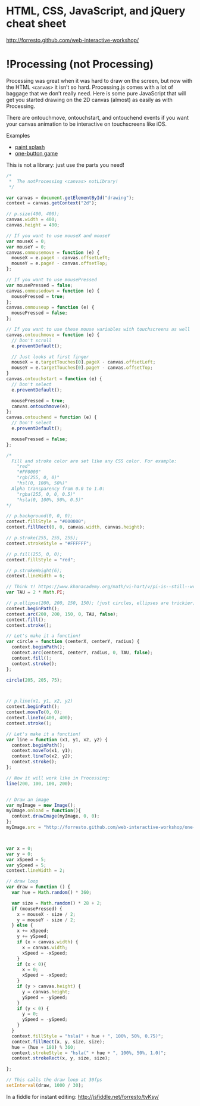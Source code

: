HTML, CSS, JavaScript, and jQuery cheat sheet
=====

http://forresto.github.com/web-interactive-workshop/

!Processing (not Processing)
=====

Processing was great when it was hard to draw on the screen, but now with the HTML ```<canvas>``` it isn’t so hard. Processing.js comes with a lot of baggage that we don’t really need. Here is some pure JavaScript that will get you started drawing on the 2D canvas (almost) as easily as with Processing.

There are ontouchmove, ontouchstart, and ontouchend events if you want your canvas animation to be interactive on touchscreens like iOS.

Examples
* [paint splash](http://forresto.github.com/web-interactive-workshop/fireworks.html)
* [one-button game](http://forresto.github.com/web-interactive-workshop/one-button-game.html)

This is not a library: just use the parts you need!

``` javascript
/*
 *  The notProcessing <canvas> notLibrary!
 */

var canvas = document.getElementById("drawing");
context = canvas.getContext("2d");

// p.size(400, 400);
canvas.width = 400;
canvas.height = 400;

// If you want to use mouseX and mouseY
var mouseX = 0;
var mouseY = 0;
canvas.onmousemove = function (e) {
  mouseX = e.pageX - canvas.offsetLeft;
  mouseY = e.pageY - canvas.offsetTop;
};

// If you want to use mousePressed
var mousePressed = false;
canvas.onmousedown = function (e) {
  mousePressed = true;
};
canvas.onmouseup = function (e) {
  mousePressed = false;
};

// If you want to use these mouse variables with touchscreens as well
canvas.ontouchmove = function (e) {
  // Don't scroll
  e.preventDefault();

  // Just looks at first finger
  mouseX = e.targetTouches[0].pageX - canvas.offsetLeft;
  mouseY = e.targetTouches[0].pageY - canvas.offsetTop;
}
canvas.ontouchstart = function (e) {
  // Don't select
  e.preventDefault();

  mousePressed = true;
  canvas.ontouchmove(e);
};
canvas.ontouchend = function (e) {
  // Don't select
  e.preventDefault();

  mousePressed = false;
};

/*
  Fill and stroke color are set like any CSS color. For example:
    "red"
    "#FF0000"
    "rgb(255, 0, 0)"
    "hsl(0, 100%, 50%)"
  Alpha transparency from 0.0 to 1.0:
    "rgba(255, 0, 0, 0.5)"
    "hsla(0, 100%, 50%, 0.5)"
*/

// p.background(0, 0, 0);
context.fillStyle = "#000000";
context.fillRect(0, 0, canvas.width, canvas.height);

// p.stroke(255, 255, 255);
context.strokeStyle = "#FFFFFF";

// p.fill(255, 0, 0);
context.fillStyle = "red";

// p.strokeWeight(6);
context.lineWidth = 6;

// Think τ! https://www.khanacademy.org/math/vi-hart/v/pi-is--still--wrong
var TAU = 2 * Math.PI; 

// p.ellipse(200, 200, 150, 150); (just circles, ellipses are trickier)
context.beginPath();
context.arc(200, 200, 150, 0, TAU, false);
context.fill();
context.stroke();

// Let's make it a function! 
var circle = function (centerX, centerY, radius) {
  context.beginPath();
  context.arc(centerX, centerY, radius, 0, TAU, false);
  context.fill();
  context.stroke();
};

circle(205, 205, 75);



// p.line(x1, y1, x2, y2)
context.beginPath();
context.moveTo(0, 0);
context.lineTo(400, 400);
context.stroke();

// Let's make it a function!
var line = function (x1, y1, x2, y2) {
  context.beginPath();
  context.moveTo(x1, y1);
  context.lineTo(x2, y2);
  context.stroke();
};

// Now it will work like in Processing:
line(200, 100, 100, 200);


// Draw an image
var myImage = new Image();
myImage.onload = function(){
  context.drawImage(myImage, 0, 0);
};
myImage.src = "http://forresto.github.com/web-interactive-workshop/one-button-game-player.jpg"



var x = 0;
var y = 0;
var xSpeed = 5;
var ySpeed = 5;
context.lineWidth = 2;

// draw loop
var draw = function () {
  var hue = Math.random() * 360;

  var size = Math.random() * 28 + 2;
  if (mousePressed) {
    x = mouseX - size / 2;
    y = mouseY - size / 2;
  } else {
    x += xSpeed;
    y += ySpeed;
    if (x > canvas.width) {
      x = canvas.width;
      xSpeed = -xSpeed;
    }
    if (x < 0){
      x = 0;
      xSpeed = -xSpeed;
    }
    if (y > canvas.height) {
      y = canvas.height;
      ySpeed = -ySpeed;
    }
    if (y < 0) {
      y = 0;
      ySpeed = -ySpeed;
    }
  }
  context.fillStyle = "hsla(" + hue + ", 100%, 50%, 0.75)";
  context.fillRect(x, y, size, size);
  hue = (hue + 180) % 360;
  context.strokeStyle = "hsla(" + hue + ", 100%, 50%, 1.0)";
  context.strokeRect(x, y, size, size);

};

// This calls the draw loop at 30fps
setInterval(draw, 1000 / 30);
```


In a fiddle for instant editing: http://jsfiddle.net/forresto/tyKsy/
